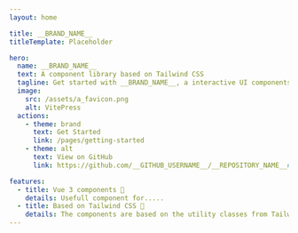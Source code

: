 ```yaml
---
layout: home

title: __BRAND_NAME__
titleTemplate: Placeholder

hero:
  name: __BRAND_NAME__
  text: A component library based on Tailwind CSS
  tagline: Get started with __BRAND_NAME__, a interactive UI components built with the utility classes from Tailwind CSS
  image:
    src: /assets/a_favicon.png
    alt: VitePress
  actions:
    - theme: brand
      text: Get Started
      link: /pages/getting-started
    - theme: alt
      text: View on GitHub
      link: https://github.com/__GITHUB_USERNAME__/__REPOSITORY_NAME__#readme

features:
  - title: Vue 3 components 🧱
    details: Usefull component for.....
  - title: Based on Tailwind CSS 💨
    details: The components are based on the utility classes from Tailwind CSS and you can use them to further customize the interface.
---
```


